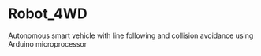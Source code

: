 # Robot_4WD
Autonomous smart vehicle with line following and collision avoidance using Arduino microprocessor
